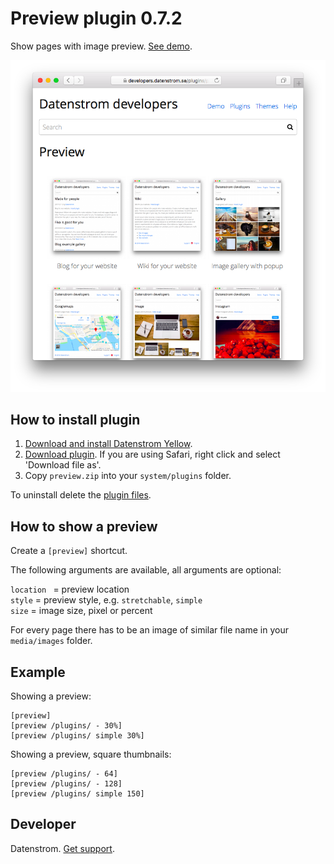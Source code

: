 Preview plugin 0.7.2
====================
Show pages with image preview. [See demo](https://developers.datenstrom.se/plugins/).

<p align="center"><img src="preview-screenshot.png?raw=true" alt="Screenshot"></p>

## How to install plugin

1. [Download and install Datenstrom Yellow](https://github.com/datenstrom/yellow/).
2. [Download plugin](https://github.com/datenstrom/yellow-plugins/raw/master/zip/preview.zip). If you are using Safari, right click and select 'Download file as'.
3. Copy `preview.zip` into your `system/plugins` folder.

To uninstall delete the [plugin files](update.ini).

## How to show a preview

Create a `[preview]` shortcut.

The following arguments are available, all arguments are optional:

`location ` = preview location  
`style` = preview style, e.g. `stretchable`, `simple`  
`size` = image size, pixel or percent  

For every page there has to be an image of similar file name in your `media/images` folder.

## Example

Showing a preview:

    [preview]
    [preview /plugins/ - 30%]
    [preview /plugins/ simple 30%]

Showing a preview, square thumbnails:

    [preview /plugins/ - 64]
    [preview /plugins/ - 128]
    [preview /plugins/ simple 150]

## Developer

Datenstrom. [Get support](https://developers.datenstrom.se/help/support).
